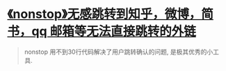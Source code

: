 # [《nonstop》无感跳转到知乎，微博，简书，qq 邮箱等无法直接跳转的外链](https://www.v2fy.com/p/085-nonstop-2020-12-15)

> nonstop 用不到30行代码解决了用户跳转确认的问题, 是极其优秀的小工具.